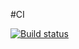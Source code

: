 #CI

[![Build status](https://ci.appveyor.com/api/projects/status/5rbxrxeow428by9d?svg=true)](https://ci.appveyor.com/project/EugenyVinogradov/courseprojectautomatisation)
